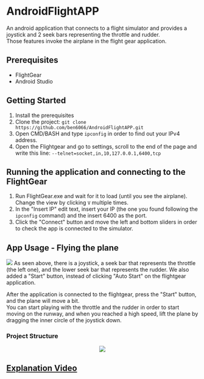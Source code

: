 # AndroidFlightAPP
An android application that connects to a flight simulator and provides a joystick and 2 seek bars representing the throttle and rudder.</br>
Those features invoke the airplane in the flight gear application.</br>

## Prerequisites
* FlightGear
* Android Studio

## Getting Started
1. Install the prerequisites
2. Clone the project: ```git clone https://github.com/ben6066/AndroidFlightAPP.git```
3. Open CMD/BASH and type ```ipconfig``` in order to find out your IPv4 address.
4. Open the Flightgear and go to settings, scroll to the end of the page and write this line:
```--telnet=socket,in,10,127.0.0.1,6400,tcp```

## Running the application and connecting to the FlightGear
1. Run FlightGear.exe and wait for it to load (until you see the airplane). Change the view by clicking ```V``` multiple times.
2. In the "Insert IP" edit text, insert your IP (the one you found following the ```ipconfig``` command) and the insert 6400 as the port.
3. Click the "Connect" button and move the left and bottom sliders in order to check the app is connected to the simulator.

## App Usage - Flying the plane
<img src = "https://user-images.githubusercontent.com/58342591/122798489-54544380-d2c9-11eb-8534-4f44c4f084cf.png">
As seen above, there is a joystick, a seek bar that represents the throttle (the left one), and the lower seek bar that represents the rudder.
 We also added a "Start" button, instead of clicking "Auto Start" on the flightgear application.

After the application is connected to the flightgear, press the "Start" button, and the plane will move a bit.</br>
You can start playing with the throttle and the rudder in order to start moving on the runway, and when you reached a high speed, lift the plane by dragging the inner circle of the joystick down.

### Project Structure
<p align="center">
<img src = "https://user-images.githubusercontent.com/56928005/122680158-8f397700-d1f6-11eb-9b03-c22ea3bd5467.PNG">
</p>

## [Explanation Video](https://www.youtube.com/watch?v=lTd08uuWFZ8)
